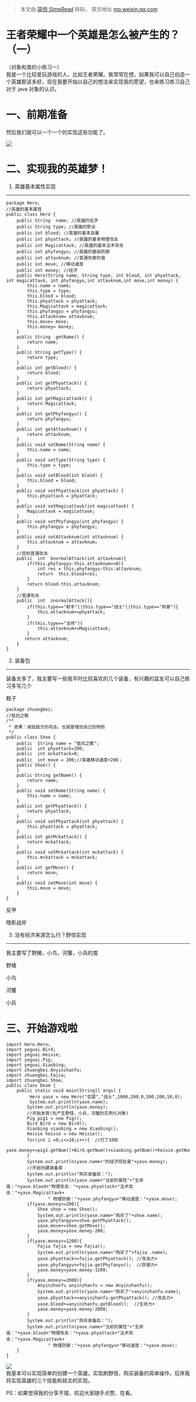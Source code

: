 > 本文由 [简悦 SimpRead](http://ksria.com/simpread/) 转码， 原文地址 [mp.weixin.qq.com](https://mp.weixin.qq.com/s?__biz=MzI5OTI4OTY5NQ==&mid=2247489556&idx=1&sn=e47916b4bdc947ae0c10854b4be594cb&chksm=ec998524dbee0c32b062b10c2e26afa4758ff861d44e5a5d126e01c0c85a089919126d724df3&mpshare=1&scene=1&srcid=0605frWoDsDGP6a8B1dX9NIB&sharer_sharetime=1622870167027&sharer_shareid=7fece245937ac96f04f0fb8e1311fff1#rd)

王者荣耀中一个英雄是怎么被产生的？（一）
====================

（对象和类的小练习一）  
我是一个比较爱玩游戏的人，比如王者荣耀。我常常在想，如果我可以自己创造一个英雄那该多好，现在我要开始以自己的想法来实现我的愿望，也来练习练习自己对于 java 对象的认识。

一、前期准备
======

然后我们就可以一个一个的实现这些功能了。

![](https://mmbiz.qpic.cn/mmbiz_png/QCu849YTaIO80UibbX9A6Tv0DFAw30dMEfYicroficIwibRzibIr0DhB5UVG346Qby8ndhMnWcicNgKiaibM9HMuicC9hbA/640?wx_fmt=png)

二、实现我的英雄梦！
==========

1. 英雄基本属性实现
-----------

```
package Hero;
//英雄的基本属性
public class Hero {
    public String  name; //英雄的名字
    public String type; //英雄的职业
    public int blood; //英雄的基本血量
    public int phyattack; //英雄的基本物理攻击
    public int Magicattavk; //英雄的基本法术攻击
    public int phyfangyu; //英雄的基础防御
    public int attavknum; //普通伤害的值
    public int move; //移动速度
    public int money; //经济
    public Hero(String name, String type, int blood, int phyattack, int magicattavk, int phyfangyu,int attavknum,int move,int money) {
        this.name = name;
        this.type = type;
        this.blood = blood;
        this.phyattack = phyattack;
        this.Magicattavk = magicattavk;
        this.phyfangyu = phyfangyu;
        this.attavknum= attavknum;
        this.move= move;
        this.money= money;
    }
    public String  getName() {
        return name;
    }
    public String getType() {
        return type;
    }
    public int getBlood() {
        return blood;
    }
    public int getPhyattack() {
        return phyattack;
    }
    public int getMagicattavk() {
        return Magicattavk;
    }
    public int getPhyfangyu() {
        return phyfangyu;
    }
    public int getAttavknum() {
        return attavknum;
    }
    public void setName(String name) {
        this.name = name;
    }
    public void setType(String type) {
        this.type = type;
    }
    public void setBlood(int blood) {
        this.blood = blood;
    }
    public void setPhyattack(int phyattack) {
        this.phyattack = phyattack;
    }
    public void setMagicattavk(int magicattavk) {
        Magicattavk = magicattavk;
    }
    public void setPhyfangyu(int phyfangyu) {
        this.phyfangyu = phyfangyu;
    }
    public void setAttavknum(int attavknum) {
        this.attavknum = attavknum;
    }
    //受到普通攻击
    public  int  bnormalAttack(int attavknum){
        if(this.phyfangyu-this.attavknum<=0){
            int res = this.phyfangyu-this.attavknum;
            return  this.blood+res;
        }
        return blood-this.attavknum;
    }
    //普通攻击
    public  int  znormalAttack(){
        if(this.type=="射手"||this.type=="战士"||this.type=="刺客"){
            this.attavknum+=phyattack;
        }
        if(this.type=="法师"){
            this.attavknum+=Magicattavk;
        }
       return attavknum;
    }
}
```

2. 装备包
------

装备太多了，我主要写一些我平时比较喜欢的几个装备，有兴趣的盆友可以自己练习多写几个

鞋子

```
package zhuangbei;
//抵抗之靴
/**
 * 效果：减低敌方的攻击，也就是增加自己的物防
 */
public class Shoe {
    public  String name = "抵抗之靴";
    public  int phyattack=200;
    public  int mckattack=0;
    public  int move = 200;//英雄移动速度+200；
    public Shoe() {
    }
    public String getName() {
        return name;
    }
    public void setName(String name) {
        this.name = name;
    }
    public int getPhyattack() {
        return phyattack;
    }
    public void setPhyattack(int phyattack) {
        this.phyattack = phyattack;
    }
    public int getMckattack() {
        return mckattack;
    }
    public void setMckattack(int mckattack) {
        this.mckattack = mckattack;
    }
    public int getMove() {
        return move;
    }
    public void setMove(int move) {
        this.move = move;
    }
}
```

反甲

暗影战斧

3. 没有经济来源怎么行？野怪实现
-----------------

我主要写了野猪，小鸟，河蟹，小兵的类

野猪

小鸟

河蟹

小兵

三、开始游戏啦
=======

```
import Hero.Hero;
import yeguai.Bird;
import yeguai.Heixie;
import yeguai.Pig;
import yeguai.Xiaobing;
import zhuangbei.Anyinzhanfu;
import zhuangbei.Fajia;
import zhuangbei.Shoe;
public class Deom {
    public static void main(String[] args) {
         Hero yase = new Hero("亚瑟","战士",1000,200,0,500,200,50,0);
         System.out.println(yase.name);
        System.out.println(yase.money);
        //开始发育(先产生野怪，小兵，河蟹的实例化对象)
        Pig pig1 = new Pig();
        Bird Bird = new Bird();
        Xiaobing xiaobing = new Xiaobing();
        Heixie heixie = new Heixie();
        for(int i =0;i<=10;i++){  //打了10轮
            yase.money+=pig1.getNum()+Bird.getNum()+xiaobing.getNum()+heixie.getNum();
        }
        System.out.println(yase.name+"的经济现在是"+yase.money);
        //开始创建装备类
        System.out.println("购买装备前：");
        System.out.println(yase.name+"当前的属性"+"生命值："+yase.blood+"物理攻击："+yase.phyattack+"法术攻击："+yase.Magicattavk+
                " 物理防御："+yase.phyfangyu+"移动速度："+yase.move);
        if(yase.money>=200){
            Shoe shoe = new Shoe();
            System.out.println(yase.name+"购买了"+shoe.name);
            yase.phyfangyu+=shoe.getPhyattack();
            yase.move+=shoe.getMove();
            yase.money=yase.money-200;
        }
        if(yase.money>=1200){
            Fajia fajia = new Fajia();
            System.out.println(yase.name+"购买了"+fajia .name);
            yase.phyattack+=fajia.getPhyattack(); //攻击力+
            yase.phyfangyu+=fajia.getPhyfanyu();  //防御力+
            yase.money=yase.money-1200;
        }
        if(yase.money>=2000){
            Anyinzhanfu anyinzhanfu = new Anyinzhanfu();
            System.out.println(yase.name+"购买了"+anyinzhanfu.name);
            yase.phyattack+=anyinzhanfu.getPhyattack(); //攻击力+
            yase.blood+=anyinzhanfu.getBlood();  //生命力+
            yase.money=yase.money-2000;
        }
        System.out.println("购买装备后：");
        System.out.println(yase.name+"当前的属性"+"生命值："+yase.blood+"物理攻击："+yase.phyattack+"法术攻击："+yase.Magicattavk+
                " 物理防御："+yase.phyfangyu+"移动速度："+yase.move);
    }
}
```

![](https://mmbiz.qpic.cn/mmbiz_png/QCu849YTaIO80UibbX9A6Tv0DFAw30dMESsOoyZ2eA47hsWFcrlPKZEcLibloEdcHLEECFFQ24o2FbEZkneJFYtw/640?wx_fmt=png)  
我基本可以实现简单的创建一个英雄，实现刷野怪，购买装备的简单操作，后序我将实现英雄的三个技能和铭文的实现。

PS：如果觉得我的分享不错，欢迎大家随手点赞、在看。